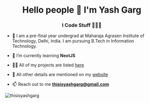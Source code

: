 <h1 align="center">Hello people 👋 I'm Yash Garg</h1>
<h3 align="center">I Code Stuff 👨🏻‍💻</h3>


- 📄 I am a pre-final year undergrad at Maharaja Agrasen Institute of Technology, Delhi, India. I am pursuing B.Tech in Information Technology.

- 🌱 I’m currently learning **NextJS**

- 👨‍💻 All of my projects are listed [here](https://github.com/thisisyashgarg?tab=repositories)

- 📄 All other details are mentioned on my [website](https://thisisyashgarg.netlify.app/)

- 📫 Reach out to me **thisisyashgarg@gmail.com**

<p><img align="center" src="https://github-readme-streak-stats.herokuapp.com/?user=thisisyashgarg&" alt="thisisyashgarg" /></p>
